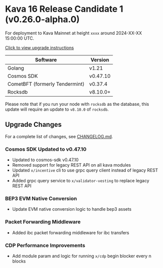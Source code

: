 # Kava 16 Release Candidate 1 (v0.26.0-alpha.0)

For deployment to Kava Mainnet at height `xxxx` around 2024-XX-XX 15:00:00 UTC.

[Click to view upgrade instructions](https://github.com/Kava-Labs/kava/tree/release/v0.26.x/migrate/v0_26/migrate.md)

| Software                       | Version  |
| ------------------------------ | -------- |
| Golang                         | v1.21    |
| Cosmos SDK                     | v0.47.10 |
| CometBFT (formerly Tendermint) | v0.37.4  |
| Rocksdb                        | v8.10.0+ |

Please note that if you run your node with `rocksdb` as the database, this update will require an update to `v8.10.0` of `rocksdb`.

## Upgrade Changes

For a complete list of changes, see [CHANGELOG.md](https://github.com/Kava-Labs/kava/tree/release/v0.26.xCHANGELOG.md#v0260).

### Cosmos SDK Updated to v0.47.10

- Updated to cosmos-sdk v0.47.10
- Removed support for legacy REST API on all kava modules
- Updated `x/incentive` cli to use grpc query client instead of legacy REST API
- Added grpc query service to `x/validator-vesting` to replace legacy REST API

### BEP3 EVM Native Conversion

- Update EVM native conversion logic to handle bep3 assets

### Packet Forwarding Middleware

- Added ibc packet forwarding middleware for ibc transfers

### CDP Performance Improvements

- Add module param and logic for running `x/cdp` begin blocker every n blocks
